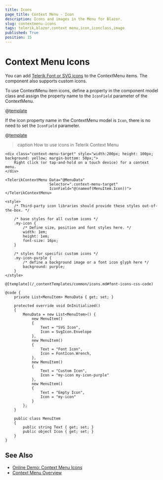 ```yaml
---
title: Icons
page_title: Context Menu - Icon
description: Icons and images in the Menu for Blazor.
slug: contextmenu-icons
tags: telerik,blazor,context menu,icon,iconclass,image
published: True
position: 15
---
```


# Context Menu Icons

You can add [Telerik Font or SVG icons](slug:common-features-icons) to the ContextMenu items. The component also supports custom icons.

To use ContextMenu item icons, define a property in the component model class and assign the property name to the `IconField` parameter of the ContextMenu.

@[template](/_contentTemplates/common/icons.md#icon-property-supported-types)

If the icon property name in the ContextMenu model is `Icon`, there is no need to set the `IconField` parameter.

@[template](/_contentTemplates/common/icons.md#font-icons-css-note)

>caption How to use icons in Telerik Context Menu

````RAZOR
<div class="context-menu-target" style="width:200px; height: 100px; background: yellow; margin-bottom: 50px;">
    Right click (or tap-and-hold on a touch device) for a context menu.
</div>

<TelerikContextMenu Data="@MenuData"
                    Selector=".context-menu-target"
                    IconField="@(nameof(MenuItem.Icon))">
</TelerikContextMenu>

<style>
    /* Third-party icon libraries should provide these styles out-of-the-box. */

    /* base styles for all custom icons */
    .my-icon {
        /* Define size, position and font styles here. */
        width: 1em;
        height: 1em;
        font-size: 16px;
    }

    /* styles for specific custom icons */
    .my-icon-purple {
        /* define a background image or a font icon glyph here */
        background: purple;
    }
</style>

@[template](/_contentTemplates/common/icons.md#font-icons-css-code)

@code {
    private List<MenuItem> MenuData { get; set; }

    protected override void OnInitialized()
    {
        MenuData = new List<MenuItem>() {
            new MenuItem()
            {
                Text = "SVG Icon",
                Icon = SvgIcon.Envelope
            },
            new MenuItem()
            {
                Text = "Font Icon",
                Icon = FontIcon.Wrench,
            },
            new MenuItem()
            {
                Text = "Custom Icon",
                Icon = "my-icon my-icon-purple"
            },
            new MenuItem()
            {
                Text = "Empty Icon",
                Icon = "my-icon"
            }
        };
    }

    public class MenuItem
    {
        public string Text { get; set; }
        public object Icon { get; set; }
    }
}
````

## See Also

* [Online Demo: Context Menu Icons](https://demos.telerik.com/blazor-ui/contextmenu/icons)
* [Context Menu Overview](slug:contextmenu-overview)
